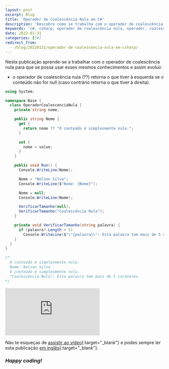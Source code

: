 ```yaml
---
layout: post
excerpt: Blog
title: 'Operador de Coalescência Nula em C#'
description: 'Descobre como se trabalha com o operador de coalescência nula na linguagem de programação C#. Obtém respostas às tuas dúvidas com a teoria e os exemplos apresentados.'
keywords: 'c#, csharp, operador de coalescência nula, operador, coalescência nula, coalescência, nula, publicação'
date: 2022-01-31
categories: [C#]
redirect_from:
  - /blog/20220131/operador-de-coalescencia-nula-em-csharp/
---
```


Nesta publicação aprende-se a trabalhar com o operador de coalescência nula para que se possa usar esses mesmos conhecimentos e assim evoluir.

- o operador de coalescência nula (??) retorna o que tiver à esquerda se o conteúdo não for null (caso contrário retorna o que tiver à direita).

```csharp
using System;

namespace Base {
  class OperadorCoalescenciaNula {
    private string nome;

    public string Nome {
      get {
        return nome ?? "O conteúdo é simplesmente nulo.";
      }

      set {
        nome = value;
      }
    }

    public void Run() {
      Console.WriteLine(Nome);

      Nome = "Nelson Silva";
      Console.WriteLine($"Nome: {Nome}");

      Nome = null;
      Console.WriteLine(Nome);

      VerificarTamanho(null);
      VerificarTamanho("Coalescência Nula");
    }

    private void VerificarTamanho(string palavra) {
      if (palavra?.Length > 5)
        Console.WriteLine($"\"{palavra}\": Esta palavra tem mais de 5 carateres.");
    }
  }
}

/*
  O conteúdo é simplesmente nulo.
  Nome: Nelson Silva
  O conteúdo é simplesmente nulo.
  "Coalescência Nula": Esta palavra tem mais de 5 carateres.
*/
```

<div class="video-container">
  <iframe src="https://www.youtube.com/embed/s-X26LwvxC0" frameborder="0" allowfullscreen></iframe>
</div>

Não te esqueças de [assistir ao vídeo](https://youtu.be/s-X26LwvxC0){:target="\_blank"} e podes sempre ler esta publicação [em inglês](https://nelsonsilvadev.com/blog/null-coalescence-operator-in-csharp/){:target="\_blank"}.

### _Happy coding!_
